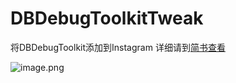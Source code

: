 # DBDebugToolkitTweak

将DBDebugToolkit添加到Instagram
详细请到[简书查看](http://www.jianshu.com/writer#/notebooks/1908650/notes/12605133/preview)

![image.png](http://upload-images.jianshu.io/upload_images/938554-ab814024df5fce38.png?imageMogr2/auto-orient/strip%7CimageView2/2/w/1240)
